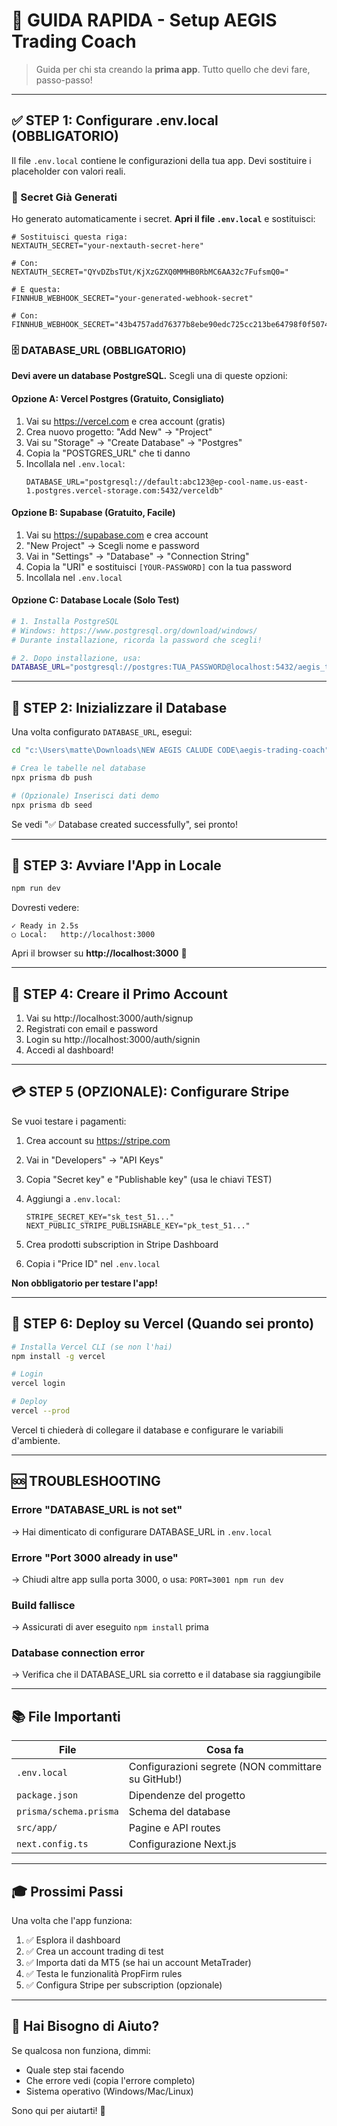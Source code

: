 # 🚀 GUIDA RAPIDA - Setup AEGIS Trading Coach

> Guida per chi sta creando la **prima app**. Tutto quello che devi fare, passo-passo!

---

## ✅ STEP 1: Configurare .env.local (OBBLIGATORIO)

Il file `.env.local` contiene le configurazioni della tua app. Devi sostituire i placeholder con valori reali.

### 🔐 Secret Già Generati

Ho generato automaticamente i secret. **Apri il file `.env.local`** e sostituisci:

```env
# Sostituisci questa riga:
NEXTAUTH_SECRET="your-nextauth-secret-here"

# Con:
NEXTAUTH_SECRET="QYvDZbsTUt/KjXzGZXQ0MMHB0RbMC6AA32c7FufsmQ0="

# E questa:
FINNHUB_WEBHOOK_SECRET="your-generated-webhook-secret"

# Con:
FINNHUB_WEBHOOK_SECRET="43b4757add76377b8ebe90edc725cc213be64798f0f50748"
```

### 🗄️ DATABASE_URL (OBBLIGATORIO)

**Devi avere un database PostgreSQL.** Scegli una di queste opzioni:

#### Opzione A: Vercel Postgres (Gratuito, Consigliato)

1. Vai su https://vercel.com e crea account (gratis)
2. Crea nuovo progetto: "Add New" → "Project"
3. Vai su "Storage" → "Create Database" → "Postgres"
4. Copia la "POSTGRES_URL" che ti danno
5. Incollala nel `.env.local`:
   ```env
   DATABASE_URL="postgresql://default:abc123@ep-cool-name.us-east-1.postgres.vercel-storage.com:5432/verceldb"
   ```

#### Opzione B: Supabase (Gratuito, Facile)

1. Vai su https://supabase.com e crea account
2. "New Project" → Scegli nome e password
3. Vai in "Settings" → "Database" → "Connection String"
4. Copia la "URI" e sostituisci `[YOUR-PASSWORD]` con la tua password
5. Incollala nel `.env.local`

#### Opzione C: Database Locale (Solo Test)

```bash
# 1. Installa PostgreSQL
# Windows: https://www.postgresql.org/download/windows/
# Durante installazione, ricorda la password che scegli!

# 2. Dopo installazione, usa:
DATABASE_URL="postgresql://postgres:TUA_PASSWORD@localhost:5432/aegis_trading"
```

---

## 🎯 STEP 2: Inizializzare il Database

Una volta configurato `DATABASE_URL`, esegui:

```bash
cd "c:\Users\matte\Downloads\NEW AEGIS CALUDE CODE\aegis-trading-coach"

# Crea le tabelle nel database
npx prisma db push

# (Opzionale) Inserisci dati demo
npx prisma db seed
```

Se vedi "✅ Database created successfully", sei pronto!

---

## 🏃 STEP 3: Avviare l'App in Locale

```bash
npm run dev
```

Dovresti vedere:
```
✓ Ready in 2.5s
○ Local:   http://localhost:3000
```

Apri il browser su **http://localhost:3000** 🎉

---

## 🔑 STEP 4: Creare il Primo Account

1. Vai su http://localhost:3000/auth/signup
2. Registrati con email e password
3. Login su http://localhost:3000/auth/signin
4. Accedi al dashboard!

---

## 💳 STEP 5 (OPZIONALE): Configurare Stripe

Se vuoi testare i pagamenti:

1. Crea account su https://stripe.com
2. Vai in "Developers" → "API Keys"
3. Copia "Secret key" e "Publishable key" (usa le chiavi TEST)
4. Aggiungi a `.env.local`:
   ```env
   STRIPE_SECRET_KEY="sk_test_51..."
   NEXT_PUBLIC_STRIPE_PUBLISHABLE_KEY="pk_test_51..."
   ```

5. Crea prodotti subscription in Stripe Dashboard
6. Copia i "Price ID" nel `.env.local`

**Non obbligatorio per testare l'app!**

---

## 🚀 STEP 6: Deploy su Vercel (Quando sei pronto)

```bash
# Installa Vercel CLI (se non l'hai)
npm install -g vercel

# Login
vercel login

# Deploy
vercel --prod
```

Vercel ti chiederà di collegare il database e configurare le variabili d'ambiente.

---

## 🆘 TROUBLESHOOTING

### Errore "DATABASE_URL is not set"
→ Hai dimenticato di configurare DATABASE_URL in `.env.local`

### Errore "Port 3000 already in use"
→ Chiudi altre app sulla porta 3000, o usa: `PORT=3001 npm run dev`

### Build fallisce
→ Assicurati di aver eseguito `npm install` prima

### Database connection error
→ Verifica che il DATABASE_URL sia corretto e il database sia raggiungibile

---

## 📚 File Importanti

| File | Cosa fa |
|------|---------|
| `.env.local` | Configurazioni segrete (NON committare su GitHub!) |
| `package.json` | Dipendenze del progetto |
| `prisma/schema.prisma` | Schema del database |
| `src/app/` | Pagine e API routes |
| `next.config.ts` | Configurazione Next.js |

---

## 🎓 Prossimi Passi

Una volta che l'app funziona:

1. ✅ Esplora il dashboard
2. ✅ Crea un account trading di test
3. ✅ Importa dati da MT5 (se hai un account MetaTrader)
4. ✅ Testa le funzionalità PropFirm rules
5. ✅ Configura Stripe per subscription (opzionale)

---

## 💬 Hai Bisogno di Aiuto?

Se qualcosa non funziona, dimmi:
- Quale step stai facendo
- Che errore vedi (copia l'errore completo)
- Sistema operativo (Windows/Mac/Linux)

Sono qui per aiutarti! 🚀
